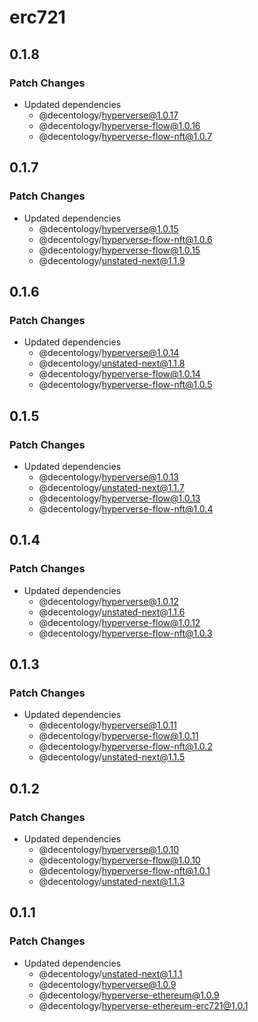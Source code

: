 # erc721

## 0.1.8

### Patch Changes

-   Updated dependencies
    -   @decentology/hyperverse@1.0.17
    -   @decentology/hyperverse-flow@1.0.16
    -   @decentology/hyperverse-flow-nft@1.0.7

## 0.1.7

### Patch Changes

-   Updated dependencies
    -   @decentology/hyperverse@1.0.15
    -   @decentology/hyperverse-flow-nft@1.0.6
    -   @decentology/hyperverse-flow@1.0.15
    -   @decentology/unstated-next@1.1.9

## 0.1.6

### Patch Changes

-   Updated dependencies
    -   @decentology/hyperverse@1.0.14
    -   @decentology/unstated-next@1.1.8
    -   @decentology/hyperverse-flow@1.0.14
    -   @decentology/hyperverse-flow-nft@1.0.5

## 0.1.5

### Patch Changes

-   Updated dependencies
    -   @decentology/hyperverse@1.0.13
    -   @decentology/unstated-next@1.1.7
    -   @decentology/hyperverse-flow@1.0.13
    -   @decentology/hyperverse-flow-nft@1.0.4

## 0.1.4

### Patch Changes

-   Updated dependencies
    -   @decentology/hyperverse@1.0.12
    -   @decentology/unstated-next@1.1.6
    -   @decentology/hyperverse-flow@1.0.12
    -   @decentology/hyperverse-flow-nft@1.0.3

## 0.1.3

### Patch Changes

-   Updated dependencies
    -   @decentology/hyperverse@1.0.11
    -   @decentology/hyperverse-flow@1.0.11
    -   @decentology/hyperverse-flow-nft@1.0.2
    -   @decentology/unstated-next@1.1.5

## 0.1.2

### Patch Changes

-   Updated dependencies
    -   @decentology/hyperverse@1.0.10
    -   @decentology/hyperverse-flow@1.0.10
    -   @decentology/hyperverse-flow-nft@1.0.1
    -   @decentology/unstated-next@1.1.3

## 0.1.1

### Patch Changes

-   Updated dependencies
    -   @decentology/unstated-next@1.1.1
    -   @decentology/hyperverse@1.0.9
    -   @decentology/hyperverse-ethereum@1.0.9
    -   @decentology/hyperverse-ethereum-erc721@1.0.1
